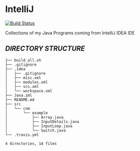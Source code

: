 # IntelliJ

[![Build Status](https://travis-ci.com/crazyuploader/IntelliJ.svg?branch=master)](https://travis-ci.com/crazyuploader/IntelliJ)

Collections of my Java Programs coming from IntelliJ IDEA IDE

***DIRECTORY STRUCTURE***
---
```.
├── build_all.sh
├── .gitignore
├── .idea
│   ├── .gitignore
│   ├── misc.xml
│   ├── modules.xml
│   ├── vcs.xml
│   └── workspace.xml
├── Java.iml
├── README.md
├── src
│   └── com
│       └── example
│           ├── Array.java
│           ├── InputDetails.java
│           ├── InputLoop.java
│           └── Switch.java
└── .travis.yml

4 directories, 14 files
```
